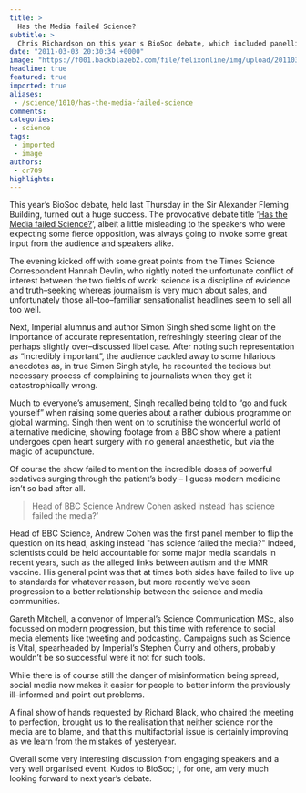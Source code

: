 ```yaml
---
title: >
  Has the Media failed Science?
subtitle: >
  Chris Richardson on this year's BioSoc debate, which included panellists from The Times and the BBC
date: "2011-03-03 20:30:34 +0000"
image: "https://f001.backblazeb2.com/file/felixonline/img/upload/201103032027-ks607-madscien.jpg"
headline: true
featured: true
imported: true
aliases:
 - /science/1010/has-the-media-failed-science
comments:
categories:
 - science
tags:
 - imported
 - image
authors:
 - cr709
highlights:
---
```


This year’s BioSoc debate, held last Thursday in the Sir Alexander Fleming Building, turned out a huge success. The provocative debate title ‘[Has the Media failed Science?](http://www.imperialcollegeunion.org/whats-on/biosoc-debate-2011,1401,EV.html)’, albeit a little misleading to the speakers who were expecting some fierce opposition, was always going to invoke some great input from the audience and speakers alike.

The evening kicked off with some great points from the Times Science Correspondent Hannah Devlin, who rightly noted the unfortunate conflict of interest between the two fields of work: science is a discipline of evidence and truth–seeking whereas journalism is very much about sales, and unfortunately those all–too–familiar sensationalist headlines seem to sell all too well.

Next, Imperial alumnus and author Simon Singh shed some light on the importance of accurate representation, refreshingly steering clear of the perhaps slightly over–discussed libel case. After noting such representation as “incredibly important”, the audience cackled away to some hilarious anecdotes as, in true Simon Singh style, he recounted the tedious but necessary process of complaining to journalists when they get it catastrophically wrong.

Much to everyone’s amusement, Singh recalled being told to “go and fuck yourself” when raising some queries about a rather dubious programme on global warming. Singh then went on to scrutinise the wonderful world of alternative medicine, showing footage from a BBC show where a patient undergoes open heart surgery with no general anaesthetic, but via the magic of acupuncture.

Of course the show failed to mention the incredible doses of powerful sedatives surging through the patient’s body – I guess modern medicine isn’t so bad after all.

> Head of BBC Science Andrew Cohen asked instead ‘has science failed the media?’

Head of BBC Science, Andrew Cohen was the first panel member to flip the question on its head, asking instead "has science failed the media?" Indeed, scientists could be held accountable for some major media scandals in recent years, such as the alleged links between autism and the MMR vaccine. His general point was that at times both sides have failed to live up to standards for whatever reason, but more recently we’ve seen progression to a better relationship between the science and media communities.

Gareth Mitchell, a convenor of Imperial’s Science Communication MSc, also focussed on modern progression, but this time with reference to social media elements like tweeting and podcasting. Campaigns such as Science is Vital, spearheaded by Imperial’s Stephen Curry and others, probably wouldn’t be so successful were it not for such tools.

While there is of course still the danger of misinformation being spread, social media now makes it easier for people to better inform the previously ill–informed and point out problems.

A final show of hands requested by Richard Black, who chaired the meeting to perfection, brought us to the realisation that neither science nor the media are to blame, and that this multifactorial issue is certainly improving as we learn from the mistakes of yesteryear.

Overall some very interesting discussion from engaging speakers and a very well organised event. Kudos to BioSoc; I, for one, am very much looking forward to next year’s debate.
